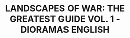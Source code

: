 ---
layout: product
title: "LANDSCAPES OF WAR: THE GREATEST GUIDE VOL. 1 - DIORAMAS  ENGLISH"
price: "2800" 
desc: "Knjiga"
img_path: "/assets/img/EURO-0004.jpg"
brand: "AMMO"
available: false
special_offer: false
new: false
soon: false
cat: "090000"
subcat: "090100"
subsubcat: "090101"
sifra: "EURO-0004"
popular: false
---